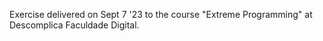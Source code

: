 Exercise delivered on Sept 7 '23 to the course "Extreme Programming" at Descomplica Faculdade Digital.
